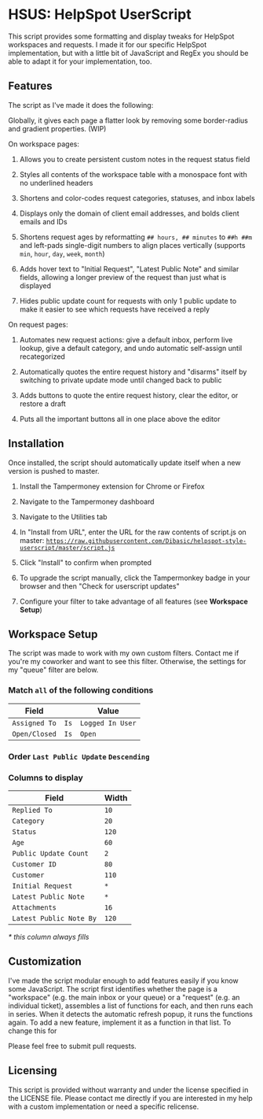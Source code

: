 # HSUS: HelpSpot UserScript

This script provides some formatting and display tweaks for HelpSpot workspaces and requests. I made it for our specific HelpSpot implementation, but with a little bit of JavaScript and RegEx you should be able to adapt it for your implementation, too.

## Features

The script as I've made it does the following:

Globally, it gives each page a flatter look by removing some border-radius and gradient properties. (WIP)

On workspace pages:

1. Allows you to create persistent custom notes in the request status field

2. Styles all contents of the workspace table with a monospace font with no underlined headers

3. Shortens and color-codes request categories, statuses, and inbox labels

4. Displays only the domain of client email addresses, and bolds client emails and IDs

5. Shortens request ages by reformatting `## hours, ## minutes` to `##h ##m` and left-pads single-digit numbers to align places vertically (supports `min`, `hour`, `day`, `week`, `month`)

6. Adds hover text to "Initial Request", "Latest Public Note" and similar fields, allowing a longer preview of the request than just what is displayed

7. Hides public update count for requests with only 1 public update to make it easier to see which requests have received a reply

On request pages:

1. Automates new request actions: give a default inbox, perform live lookup, give a default category, and undo automatic self-assign until recategorized

2. Automatically quotes the entire request history and "disarms" itself by switching to private update mode until changed back to public

3. Adds buttons to quote the entire request history, clear the editor, or restore a draft

4. Puts all the important buttons all in one place above the editor


## Installation

Once installed, the script should automatically update itself when a new version is pushed to master.

1. Install the Tampermoney extension for Chrome or Firefox

2. Navigate to the Tampermoney dashboard

3. Navigate to the Utilities tab

4. In "Install from URL", enter the URL for the raw contents of script.js on master: [`https://raw.githubusercontent.com/Dibasic/helpspot-style-userscript/master/script.js`](https://raw.githubusercontent.com/Dibasic/helpspot-style-userscript/master/script.js)

5. Click "Install" to confirm when prompted

6. To upgrade the script manually, click the Tampermonkey badge in your browser and then "Check for userscript updates"

7. Configure your filter to take advantage of all features (see **Workspace Setup**)

## Workspace Setup

The script was made to work with my own custom filters. Contact me if you're my coworker and want to see this filter. Otherwise, the settings for my "queue" filter are below.

### Match `all` of the following conditions

| Field         |      | Value            |
|---------------|------|------------------|
| `Assigned To` | `Is` | `Logged In User` |
| `Open/Closed` | `Is` | `Open`           |

### Order `Last Public Update` `Descending`

### Columns to display

| Field                   | Width |
|-------------------------|-------|
| `Replied To`            | `10`  |
| `Category`              | `20`  |
| `Status`                | `120` |
| `Age`                   | `60`  |
| `Public Update Count`   | `2`   |
| `Customer ID`           | `80`  |
| `Customer`              | `110` |
| `Initial Request`       | `*`   |
| `Latest Public Note`    | `*`   |
| `Attachments`           | `16`  |
| `Latest Public Note By` | `120` |

*\* this column always fills*

## Customization

I've made the script modular enough to add features easily if you know some JavaScript. The script first identifies whether the page is a "workspace" (e.g. the main inbox or your queue) or a "request" (e.g. an individual ticket), assembles a list of functions for each, and then runs each in series. When it detects the automatic refresh popup, it runs the functions again. To add a new feature, implement it as a function in that list. To change this for 

Please feel free to submit pull requests.

## Licensing

This script is provided without warranty and under the license specified in the LICENSE file. Please contact me directly if you are interested in my help with a custom implementation or need a specific relicense.
